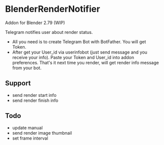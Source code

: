 # BlenderRenderNotifier

Addon for Blender 2.79 (WIP)

Telegram notifies user about render status.
* All you need is to create Telegram Bot with BotFather. You will get Token.
* After get your User_id via userinfobot (just send message and you receive your info).
Paste your Token and User_id into addon preferences. That's it next time you render, will get render info message from your bot.


## Support

* send render start info
* send render finish info


## Todo

* update manual
* send render image thumbnail
* set frame interval
